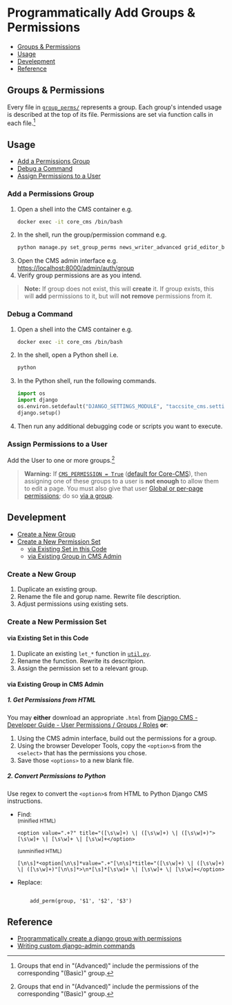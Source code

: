 # Programmatically Add Groups & Permissions

- [Groups & Permissions](#groups--permissions)
- [Usage](#usage)
- [Develepment](#develepment)
- [Reference](#reference)

## Groups & Permissions

Every file in [`group_perms/`](./group_perms) represents a group. Each group's intended usage is described at the top of its file. Permissions are set via function calls in each file.[^1]

## Usage

- [Add a Permissions Group](#add-a-permissions-group)
- [Debug a Command](#debug-a-command)
- [Assign Permissions to a User](#assign-permissions-to-a-user)

### Add a Permissions Group

1. Open a shell into the CMS container e.g.
    ```sh
    docker exec -it core_cms /bin/bash
    ```
2. In the shell, run the group/permission command e.g.
    ```sh
    python manage.py set_group_perms news_writer_advanced grid_editor_basic
    ```
3. Open the CMS admin interface e.g.
    [https://localhost:8000/admin/auth/group](https://localhost:8000/admin/auth/group)
4. Verify group permissions are as you intend.

> **Note:** If group does not exist, this will **create** it. If group exists, this will **add** permissions to it, but will **not remove** permissions from it.

### Debug a Command

1. Open a shell into the CMS container e.g.
    ```sh
    docker exec -it core_cms /bin/bash
    ```
2. In the shell, open a Python shell i.e.
    ```sh
    python
    ```
3. In the Python shell, run the following commands.
    ```py
    import os
    import django
    os.environ.setdefault("DJANGO_SETTINGS_MODULE", "taccsite_cms.settings")
    django.setup()
    ```
4. Then run any additional debugging code or scripts you want to execute.

### Assign Permissions to a User

Add the User to one or more groups.[^1]

> **Warning:**
> If [`CMS_PERMISSION = True`](https://docs.django-cms.org/en/3.11.8/topics/permissions.html#permission-modes) ([default for Core-CMS](https://github.com/TACC/Core-CMS/blob/v4.21.0/taccsite_cms/settings.py#L164)), then assigning one of these groups to a user is **not enough** to allow them to edit a page. You must also give that user [Global or per-page permissions](https://docs.django-cms.org/en/3.11.8/topics/permissions.html#global-and-per-page-permissions); do so [via a group](https://docs.django-cms.org/en/3.11.8/topics/permissions.html#use-permissions-on-groups-not-on-users).

## Develepment

- [Create a New Group](#create-a-new-group)
- [Create a New Permission Set](#create-a-new-permission-set)
    - [via Existing Set in this Code](#via-existing-set-in-this-code)
    - [via Existing Group in CMS Admin](#via-existing-group-in-cms-admin)

### Create a New Group

1. Duplicate an existing group.
2. Rename the file and gorup name. Rewrite file description.
3. Adjust permissions using existing sets.

### Create a New Permission Set

#### via Existing Set in this Code

1. Duplicate an existing `let_*` function in [`util.py`](./util.py).
2. Rename the function. Rewrite its descritpion.
3. Assign the permission set to a relevant group.

#### via Existing Group in CMS Admin

##### 1. Get Permissions from HTML

You may **either** download an appropriate `.html` from [Django CMS - Developer Guide - User Permissions / Groups / Roles](https://tacc-main.atlassian.net/wiki/x/egtv) **or**:

1. Using the CMS admin interface, build out the permissions for a group.
2. Using the browser Developer Tools, copy the `<option>`s from the `<select>` that has the permissions you chose.
3. Save those `<options>` to a new blank file.

##### 2. Convert Permissions to Python

Use regex to convert the `<option>`s from HTML to Python Django CMS instructions.

- Find:\
  <sub>(minified HTML)</sub>

  ```regexp
  <option value=".+?" title="([\s\w]+) \| ([\s\w]+) \| ([\s\w]+)">[\s\w]+ \| [\s\w]+ \| [\s\w]+</option>
  ```

  <sub>(unminified HTML)</sub>

  ```regexp
  [\n\s]*<option[\n\s]*value=".+"[\n\s]*title="([\s\w]+) \| ([\s\w]+) \| ([\s\w]+)"[\n\s]*>\n*[\s]*[\s\w]+ \| [\s\w]+ \| [\s\w]+</option>
  ```

- Replace:

    ```text

        add_perm(group, '$1', '$2', '$3')
    ```

## Reference

- [Programmatically create a django group with permissions](https://stackoverflow.com/q/22250352/11817077)
- [Writing custom django-admin commands](https://docs.djangoproject.com/en/4.2/howto/custom-management-commands/)

[^1]: Groups that end in "(Advanced)" include the permissions of the corresponding "(Basic)" group.
